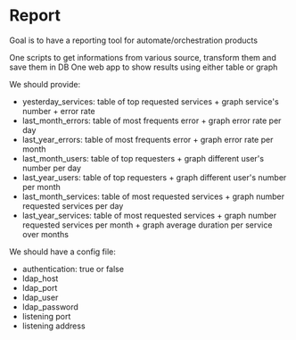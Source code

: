 # Report
Goal is to have a reporting tool for automate/orchestration products

One scripts to get informations from various source, transform them and
save them in DB
One web app to show results using either table or graph

We should provide:
- yesterday_services: table of top requested services + graph service's number + error rate
- last_month_errors: table of most frequents error + graph error rate per day
- last_year_errors: table of most frequents error + graph error rate per month
- last_month_users: table of top requesters + graph different user's number per day
- last_year_users: table of top requesters + graph different user's number per month
- last_month_services: table of most requested services + graph number requested services per day
- last_year_services: table of most requested services + graph number requested services per month + graph average duration per service over months

We should have a config file:
- authentication: true or false
- ldap_host
- ldap_port
- ldap_user
- ldap_password
- listening port
- listening address
